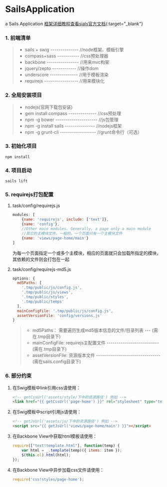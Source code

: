 # SailsApplication

a Sails Application [框架详细教程查看sials官方文档](http://sailsjs.org/documentation/concepts/){:target="_blank"}

### 1. 前端清单

> * sails + swig -------------- //node框架、模板引擎
> * compass+sass ----------- //css预处理器
> * backbone ---------------- //用来mvc构架
> * jquery/zepto ------------ //操作dom
> * underscore -------------- //用于模板渲染
> * requirejs ----------------- //用来模块化


### 2. 全局安装项目

> * nodejs(官网下载包安装)
> * gem install compass -------------- //css预处理
> * npm -g bower --------------------- //js包管理
> * npm -g install sails --------------- //nodejs框架
> * npm -g grunt-cli ------------------ //grunt命令行（可选）

### 3. 初始化项目

```
npm install
```

### 4. 项目启动

```
sails lift
```

### 5. requirejs打包配置
1. task/config/requirejs.js

    ```javascript
    modules: [
        {name: 'requirejs', include: ['text']},
        {name: 'config'},
        //Other main modules. Generally, a page only a main module
        //其它的主模块文件。一般的，一个页面只有一个主模块文件
        {name: 'views/page-home/main'}
    ]
    ```
    为每一个页面指定一个或多个主模块，相应的页面就只会加载所指定的模块，其依赖的文件则会打包在一起

1. task/config/requirejs-md5.js

    ```javascript
    options: {
      md5Paths: [
        '.tmp/public/js/config.js',
        '.tmp/public/js/views',
        '.tmp/public/styles',
        '.tmp/public/temps'
      ],
      mainConfigFile: '.tmp/public/js/config.js',
      assetVersionFile: 'config/versions.js'
    }
    ```

    > * md5Paths： 需要遍历生成md5版本信息的文件/目录列表 --- (需在.tmp目录下)
    > * mainConfigFile: requirejs主配置文件 -------------------------- (需在.tmp目录下)
    > * assetVersionFile: 资源版本文件 -------------------------------- (需在sails.config目录下)

### 6. 部分约束
1. 在Swig模板中link引用css请使用：

    ```html
    <!-- getCssUrl('assets/style/下中的资源路径') 例如 -->
    <link href="{{ getCssUrl('page-home') }}" rel="stylesheet" type="text/css"/>
    ```

1. 在Swig模板中script引用js请使用：

    ```html
    <!-- getJsUrl('assets/js/下中的资源路径') 例如 -->
    <script src="{{ getJsUrl('views/page-home/main') }}"></script>
    ```

1. 在Backbone View中获取html模板请使用：

    ```javascript
    require(["text!template.html"], function(temp) {
        var html = _.template(temp)({ items: item });
        $(this.el).html(html);
    });
    ```

1. 在Backbone View中异步加载css文件请使用：

    ```javascript
    require('css!styles/page-home');
    ```












